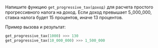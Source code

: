 Напишите  функцию `get_progressive_tax(доход)` для расчета простого прогрессивного налога на доход. Если доход превышает 5_000_000, ставка налога будет 15 процентов, иначе 13 процентов.

Пример вызова и результат:
```python
get_progressive_tax(1000) >>> 130
get_progressive_tax(10_000_000) >>> 1_500_000
```
